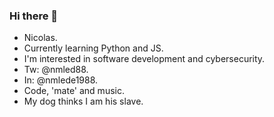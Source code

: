 ### Hi there 👋

- Nicolas. 
- Currently learning Python and JS.
- I'm interested in software development and cybersecurity. 
- Tw: @nmled88.
- In: @nmlede1988.
- Code, 'mate' and music.
- My dog thinks I am his slave. 
<!--
**nmlede/nmlede** is a ✨ _special_ ✨ repository because its `README.md` (this file) appears on your GitHub profile.

Here are some ideas to get you started:

- 🔭 I’m currently working on ...
- 🌱 I’m currently learning 
- 👯 I’m looking to collaborate on ...
- 🤔 I’m looking for help with ...
- 💬 Ask me about ...
- 📫 How to reach me: ...
- 😄 Pronouns: ...
- ⚡ Fun fact: ...
-->
